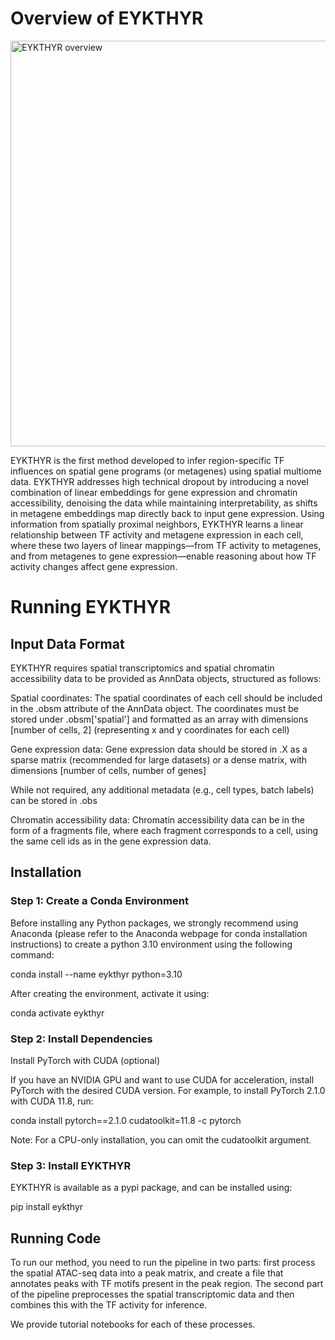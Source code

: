 # Overview of EYKTHYR

<img width="649" alt="EYKTHYR overview" src="https://github.com/user-attachments/assets/bbc155b5-a2fe-4479-b38f-37d2740bb7b9">

EYKTHYR is the first method developed to infer region-specific TF influences on spatial gene programs (or metagenes) using spatial multiome data. EYKTHYR addresses high technical dropout by introducing a novel combination of linear embeddings for gene expression and chromatin accessibility, denoising the data while maintaining interpretability, as shifts in metagene embeddings map directly back to input gene expression. Using information from spatially proximal neighbors, EYKTHYR learns a linear relationship between TF activity and metagene expression in each cell, where these two layers of linear mappings—from TF activity to metagenes, and from metagenes to gene expression—enable reasoning about how TF activity changes affect gene expression.

# Running EYKTHYR
## Input Data Format

EYKTHYR requires spatial transcriptomics and spatial chromatin accessibility data to be provided as AnnData objects, structured as follows:

Spatial coordinates:
The spatial coordinates of each cell should be included in the .obsm attribute of the AnnData object.
The coordinates must be stored under .obsm['spatial'] and formatted as an array with dimensions [number of cells, 2] (representing x and y coordinates for each cell)

Gene expression data:
Gene expression data should be stored in .X as a sparse matrix (recommended for large datasets) or a dense matrix, with dimensions [number of cells, number of genes]

While not required, any additional metadata (e.g., cell types, batch labels) can be stored in .obs

Chromatin accessibility data:
Chromatin accessibility data can be in the form of a fragments file, where each fragment corresponds to a cell, using the same cell ids as in the gene expression data.

## Installation

### Step 1: Create a Conda Environment

Before installing any Python packages, we strongly recommend using Anaconda (please refer to the Anaconda webpage for conda installation instructions) to create a python 3.10 environment using the following command:

conda install --name eykthyr python=3.10

After creating the environment, activate it using:

conda activate eykthyr

### Step 2: Install Dependencies

Install PyTorch with CUDA (optional)

If you have an NVIDIA GPU and want to use CUDA for acceleration, install PyTorch with the desired CUDA version. For example, to install PyTorch 2.1.0 with CUDA 11.8, run:

conda install pytorch==2.1.0 cudatoolkit=11.8 -c pytorch

Note: For a CPU-only installation, you can omit the cudatoolkit argument.

### Step 3: Install EYKTHYR

EYKTHYR is available as a pypi package, and can be installed using:

pip install eykthyr

## Running Code

To run our method, you need to run the pipeline in two parts: first process the spatial ATAC-seq data into a peak matrix, and create a file that annotates peaks with TF motifs present in the peak region. The second part of the pipeline preprocesses the spatial transcriptomic data and then combines this with the TF activity for inference.

We provide tutorial notebooks for each of these processes.

